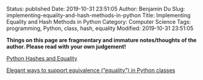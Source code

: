 Status: published
Date: 2019-10-31 23:51:05
Author: Benjamin Du
Slug: implementing-equality-and-hash-methods-in-python
Title: Implementing Equality and Hash Methods in Python
Category: Computer Science
Tags: programming, Python, class, hash, equality
Modified: 2019-10-31 23:51:05

**Things on this page are fragmentary and immature notes/thoughts of the author. Please read with your own judgement!**

[Python Hashes and Equality](https://hynek.me/articles/hashes-and-equality/)


[Elegant ways to support equivalence (“equality”) in Python classes](https://stackoverflow.com/questions/390250/elegant-ways-to-support-equivalence-equality-in-python-classes)
